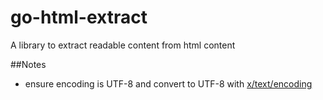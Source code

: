go-html-extract
===============

A library to extract readable content from html content

##Notes
- ensure encoding is UTF-8 and convert to UTF-8 with [x/text/encoding](http://godoc.org/golang.org/x/text/encoding)
